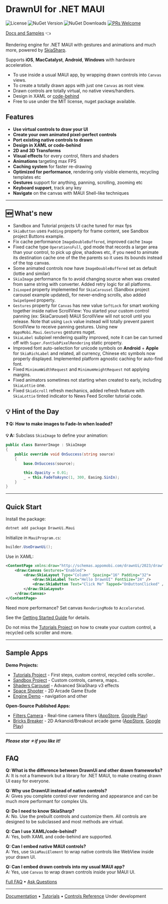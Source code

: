 # DrawnUI for .NET MAUI
![License](https://img.shields.io/github/license/taublast/DrawnUi.svg)
![NuGet Version](https://img.shields.io/nuget/v/AppoMobi.Maui.DrawnUi.svg)
![NuGet Downloads](https://img.shields.io/nuget/dt/AppoMobi.Maui.DrawnUi.svg)
[![PRs Welcome](https://img.shields.io/badge/PRs-Welcome-brightgreen.svg?style=flat)](https://github.com/taublast/drawnui/blob/master/CONTRIBUTING.md)

[Docs and Samples](https://drawnui.net) 👈

Rendering engine for .NET MAUI with gestures and animations and much more, powered by [SkiaSharp](https://github.com/mono/SkiaSharp).   

Supports **iOS**, **MacCatalyst**, **Android**, **Windows** with hardware acceleration.

* To use inside a usual MAUI app, by wrapping drawn controls into `Canvas` views.
* To create a totally drawn apps with just one `Canvas` as root view.
* Drawn controls are totally virtual, no native views/handlers.
* Design in XAML or [code-behind](https://drawnui.net/articles/first-app-code.html)
* Free to use under the MIT license, nuget package available.

## Features

* __Use virtual controls to draw your UI__
* __Create your own animated pixel-perfect controls__
* __Port existing native controls to drawn__
* __Design in XAML or code-behind__
* __2D and 3D Transforms__
* __Visual effects__ for every control, filters and shaders
* __Animations__ targeting max FPS
* __Caching system__ for faster re-drawing
* __Optimized for performance__, rendering only visible elements, recycling templates etc
* __Gestures__ support for anything, panning, scrolling, zooming etc
* __Keyboard support__, track any key
* __Navigate__ on the canvas with MAUI Shell-like techniques 

---

## 🆕 What's new

* Sandbox and Tutorial projects UI cache tuned for max fps
* `SkiaButton` uses `Padding` property for frame content, see Sandbox project Buttons example.
* Fix cache performance `ImageDoubleBuffered`, improved cache `Image`
* Fixed cache type `OperationsFull`, god mode that records a larger area than your control, to pick up glow, shadows etc, if you need to animate its destination cache one of the the parents so it uses its bounds instead of the top canvas.
* Some animated controls now have `ImageDoubleBuffered` set as default (lottie and similar)
* `SkiaImage` performance fix to avoid changing source when was created from same string with converter. Added retry logic for all platforms.
* `IsLooped` property implemented for `SkiaCarousel` (Sandbox project carousel example updated), for never-ending scrolls, also added `SwipeSpeed` property.
* `Gestures` property for `Canvas` has new value `SoftLock` for smart working together inside native ScrollView: You started your custom control panning (ex: SkiaCarousel) MAUI ScrollView will not scroll until you release. Note that using `Lock` value instead will totally prevent parent ScrollView to receive panning gestures. Using new `AppoMobi.Maui.Gestures` gestures nuget.
* `SkiaLabel` subpixel rendering quality improved, note it can be can turned off with `Super.FontSubPixelRendering` static property.
* Improved font auto-selection for unicode symbols on **Android** + **Apple** for `SkiaRichLabel` and related, all currency, Chinese etc symbols now properly displayed. Implemented platform agnostic caching for auto-find font.
* Fixed `MinimumWidthRequest` and `MinimumHeightRequest` not applying margins.
* Fixed animators sometimes not starting when created to early, including `SkiaLottie` one.
* Fixed `SkiaScroll` refresh mechanics, added refresh feature with `SkiaLottie` tinted indicator to News Feed Scroller tutorial code.

  
## 💡 Hint of the Day

**❓ Q: How to make images to Fade-In when loaded?**

**💡 A:** Subclass `SkiaImage` to define your animation:

```csharp
public class BannerImage : SkiaImage
{
    public override void OnSuccess(string source)
    {
        base.OnSuccess(source);

        this.Opacity = 0.01;
        _ = this.FadeToAsync(1, 300, Easing.SinIn);
    }
}
```

---


## Quick Start

Install the package:
```bash
dotnet add package DrawnUi.Maui
```

Initialize in `MauiProgram.cs`:
```csharp
builder.UseDrawnUi();
```

Use in XAML:
```xml
<ContentPage xmlns:draw="http://schemas.appomobi.com/drawnUi/2023/draw">
    <draw:Canvas Gestures="Enabled">
        <draw:SkiaLayout Type="Column" Spacing="16" Padding="32">
            <draw:SkiaLabel Text="Hello DrawnUI" FontSize="24" />
            <draw:SkiaButton Text="Click Me" Tapped="OnButtonClicked" />
        </draw:SkiaLayout>
    </draw:Canvas>
</ContentPage>
```

Need more performance? Set canvas `RenderingMode` to `Accelerated`.

See the [Getting Started Guide](https://drawnui.net/articles/getting-started.html) for details.

Do not miss the [Tutorials Project](https://github.com/taublast/DrawnUi.Maui/tree/main/src/Maui/Samples/Tutorials) on how to create your custom control, a recycled cells scroller and more.

---

## Sample Apps

**Demo Projects:**
- [Tutorials Project](https://github.com/taublast/DrawnUi/tree/main/src/Maui/Samples/Tutorials) - First steps, custom control, recycled cells scroller..
- [Sandbox Project](https://github.com/taublast/DrawnUi.Maui/tree/main/src/Maui/Samples/Sandbox) - Custom controls, camera, maps..
- [Shaders Carousel](https://github.com/taublast/ShadersCarousel/) - Advanced SkiaSharp v3 effects
- [Space Shooter](https://github.com/taublast/Maui.Game.SpaceShooter/) - 2D Arcade Game Etude
- [Engine Demo](https://github.com/taublast/AppoMobi.Maui.DrawnUi.Demo) - navigation and other

**Open-Source Published Apps:**
- [Filters Camera](https://github.com/taublast/ShadersCamera) - Real-time camera filters ([AppStore](https://apps.apple.com/us/app/filters-camera/id6749823005), [Google Play](https://play.google.com/store/apps/details?id=com.appomobi.drawnui.shaderscam))
- [Bricks Breaker](https://github.com/taublast/DrawnUi.Breakout) - 2D Arkanoid/Breakout arcade game ([AppStore](https://apps.apple.com/us/app/bricks-breaker/id6749823869), [Google Play](https://play.google.com/store/apps/details?id=com.appomobi.drawnui.breakout))

---

___Please star ⭐ if you like it!___

## FAQ

**Q: What is the difference between DrawnUi and other drawn frameworks?**  
A: It is not a framework but a library for .NET MAUI, to make creating drawn UI easy for everyone.

**Q: Why use DrawnUI instead of native controls?**  
A: Gives you complete control over rendering and appearance and can be much more performant for complex UIs. 

**Q: Do I need to know SkiaSharp?**  
A: No. Use the prebuilt controls and customize them. All controls are designed to be subclassed and most methods are virtual.

**Q: Can I use XAML/code-behind?**  
A: Yes, both XAML and code-behind are supported.

**Q: Can I embed native MAUI controls?**  
A: Yes, use `SkiaMauiElement` to wrap native controls like WebView inside your drawn UI.

**Q: Can I embed drawn controls into my usual MAUI app?**  
A: Yes, use `Canvas` to wrap drawn controls inside your MAUI UI.

[Full FAQ](https://drawnui.net/articles/faq.html) • [Ask Questions](https://github.com/taublast/DrawnUi/discussions)

---

[Documentation](https://drawnui.net) • [Tutorials](https://drawnui.net/articles/tutorials.html) • [Controls Reference](https://drawnui.net/articles/controls/index.html) Under development

